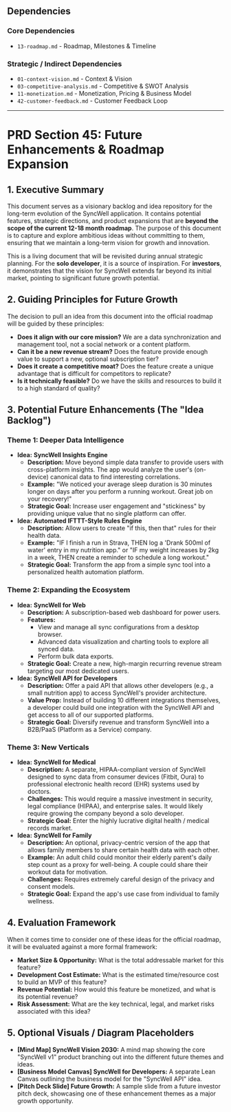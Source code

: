 ## Dependencies

### Core Dependencies
- `13-roadmap.md` - Roadmap, Milestones & Timeline

### Strategic / Indirect Dependencies
- `01-context-vision.md` - Context & Vision
- `03-competitive-analysis.md` - Competitive & SWOT Analysis
- `11-monetization.md` - Monetization, Pricing & Business Model
- `42-customer-feedback.md` - Customer Feedback Loop

---

# PRD Section 45: Future Enhancements & Roadmap Expansion

## 1. Executive Summary

This document serves as a visionary backlog and idea repository for the long-term evolution of the SyncWell application. It contains potential features, strategic directions, and product expansions that are **beyond the scope of the current 12-18 month roadmap**. The purpose of this document is to capture and explore ambitious ideas without committing to them, ensuring that we maintain a long-term vision for growth and innovation.

This is a living document that will be revisited during annual strategic planning. For the **solo developer**, it is a source of inspiration. For **investors**, it demonstrates that the vision for SyncWell extends far beyond its initial market, pointing to significant future growth potential.

## 2. Guiding Principles for Future Growth

The decision to pull an idea from this document into the official roadmap will be guided by these principles:
*   **Does it align with our core mission?** We are a data synchronization and management tool, not a social network or a content platform.
*   **Can it be a new revenue stream?** Does the feature provide enough value to support a new, optional subscription tier?
*   **Does it create a competitive moat?** Does the feature create a unique advantage that is difficult for competitors to replicate?
*   **Is it technically feasible?** Do we have the skills and resources to build it to a high standard of quality?

## 3. Potential Future Enhancements (The "Idea Backlog")

### Theme 1: Deeper Data Intelligence

*   **Idea:** **SyncWell Insights Engine**
    *   **Description:** Move beyond simple data transfer to provide users with cross-platform insights. The app would analyze the user's (on-device) canonical data to find interesting correlations.
    *   **Example:** "We noticed your average sleep duration is 30 minutes longer on days after you perform a running workout. Great job on your recovery!"
    *   **Strategic Goal:** Increase user engagement and "stickiness" by providing unique value that no single platform can offer.
*   **Idea:** **Automated IFTTT-Style Rules Engine**
    *   **Description:** Allow users to create "if this, then that" rules for their health data.
    *   **Example:** "IF I finish a run in Strava, THEN log a 'Drank 500ml of water' entry in my nutrition app." or "IF my weight increases by 2kg in a week, THEN create a reminder to schedule a long workout."
    *   **Strategic Goal:** Transform the app from a simple sync tool into a personalized health automation platform.

### Theme 2: Expanding the Ecosystem

*   **Idea:** **SyncWell for Web**
    *   **Description:** A subscription-based web dashboard for power users.
    *   **Features:**
        *   View and manage all sync configurations from a desktop browser.
        *   Advanced data visualization and charting tools to explore all synced data.
        *   Perform bulk data exports.
    *   **Strategic Goal:** Create a new, high-margin recurring revenue stream targeting our most dedicated users.
*   **Idea:** **SyncWell API for Developers**
    *   **Description:** Offer a paid API that allows other developers (e.g., a small nutrition app) to access SyncWell's provider architecture.
    *   **Value Prop:** Instead of building 10 different integrations themselves, a developer could build one integration with the SyncWell API and get access to all of our supported platforms.
    *   **Strategic Goal:** Diversify revenue and transform SyncWell into a B2B/PaaS (Platform as a Service) company.

### Theme 3: New Verticals

*   **Idea:** **SyncWell for Medical**
    *   **Description:** A separate, HIPAA-compliant version of SyncWell designed to sync data from consumer devices (Fitbit, Oura) to professional electronic health record (EHR) systems used by doctors.
    *   **Challenges:** This would require a massive investment in security, legal compliance (HIPAA), and enterprise sales. It would likely require growing the company beyond a solo developer.
    *   **Strategic Goal:** Enter the highly lucrative digital health / medical records market.
*   **Idea:** **SyncWell for Family**
    *   **Description:** An optional, privacy-centric version of the app that allows family members to share certain health data with each other.
    *   **Example:** An adult child could monitor their elderly parent's daily step count as a proxy for well-being. A couple could share their workout data for motivation.
    *   **Challenges:** Requires extremely careful design of the privacy and consent models.
    *   **Strategic Goal:** Expand the app's use case from individual to family wellness.

## 4. Evaluation Framework
When it comes time to consider one of these ideas for the official roadmap, it will be evaluated against a more formal framework:
*   **Market Size & Opportunity:** What is the total addressable market for this feature?
*   **Development Cost Estimate:** What is the estimated time/resource cost to build an MVP of this feature?
*   **Revenue Potential:** How would this feature be monetized, and what is its potential revenue?
*   **Risk Assessment:** What are the key technical, legal, and market risks associated with this idea?

## 5. Optional Visuals / Diagram Placeholders
*   **[Mind Map] SyncWell Vision 2030:** A mind map showing the core "SyncWell v1" product branching out into the different future themes and ideas.
*   **[Business Model Canvas] SyncWell for Developers:** A separate Lean Canvas outlining the business model for the "SyncWell API" idea.
*   **[Pitch Deck Slide] Future Growth:** A sample slide from a future investor pitch deck, showcasing one of these enhancement themes as a major growth opportunity.
